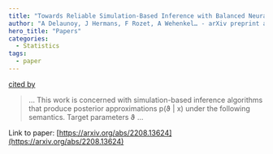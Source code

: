```yaml
---
title: "Towards Reliable Simulation-Based Inference with Balanced Neural Ratio Estimation"
author: "A Delaunoy, J Hermans, F Rozet, A Wehenkel… - arXiv preprint arXiv …, 2022 - arxiv.org"
hero_title: "Papers"
categories:
  - Statistics
tags:
  - paper
---
```

[cited by](https://scholar.google.com/scholar?cites=2070151199404142004&as_sdt=5,36&sciodt=0,36&hl=en&num=20)

>… This work is concerned with simulation-based inference algorithms that produce posterior approximations p(ϑ | x) under the following semantics. Target parameters ϑ …

Link to paper: [https://arxiv.org/abs/2208.13624](https://arxiv.org/abs/2208.13624)

